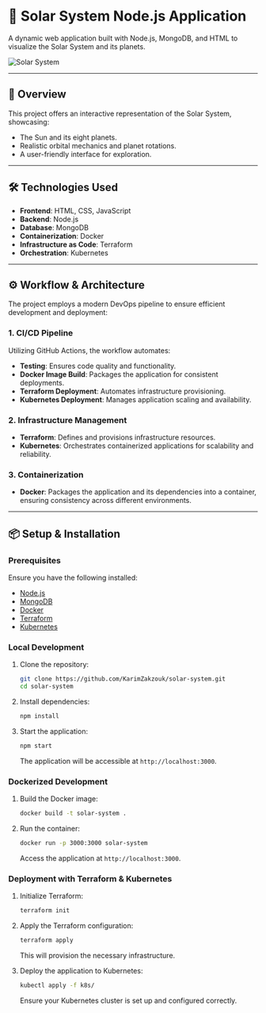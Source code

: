 
# 🌌 Solar System Node.js Application

A dynamic web application built with Node.js, MongoDB, and HTML to visualize the Solar System and its planets.

![Solar System](https://github.com/KarimZakzouk/solar-system/raw/main/images/solar-system-preview.png)

---

## 🚀 Overview

This project offers an interactive representation of the Solar System, showcasing:

* The Sun and its eight planets.
* Realistic orbital mechanics and planet rotations.
* A user-friendly interface for exploration.

---

## 🛠️ Technologies Used

* **Frontend**: HTML, CSS, JavaScript
* **Backend**: Node.js
* **Database**: MongoDB
* **Containerization**: Docker
* **Infrastructure as Code**: Terraform
* **Orchestration**: Kubernetes

---

## ⚙️ Workflow & Architecture

The project employs a modern DevOps pipeline to ensure efficient development and deployment:

### 1. **CI/CD Pipeline**

Utilizing GitHub Actions, the workflow automates:

* **Testing**: Ensures code quality and functionality.
* **Docker Image Build**: Packages the application for consistent deployments.
* **Terraform Deployment**: Automates infrastructure provisioning.
* **Kubernetes Deployment**: Manages application scaling and availability.

### 2. **Infrastructure Management**

* **Terraform**: Defines and provisions infrastructure resources.
* **Kubernetes**: Orchestrates containerized applications for scalability and reliability.

### 3. **Containerization**

* **Docker**: Packages the application and its dependencies into a container, ensuring consistency across different environments.

---

## 📦 Setup & Installation

### Prerequisites

Ensure you have the following installed:

* [Node.js](https://nodejs.org/)
* [MongoDB](https://www.mongodb.com/)
* [Docker](https://www.docker.com/)
* [Terraform](https://www.terraform.io/)
* [Kubernetes](https://kubernetes.io/)

### Local Development

1. Clone the repository:

   ```bash
   git clone https://github.com/KarimZakzouk/solar-system.git
   cd solar-system
   ```

2. Install dependencies:

   ```bash
   npm install
   ```

3. Start the application:

   ```bash
   npm start
   ```

   The application will be accessible at `http://localhost:3000`.

### Dockerized Development

1. Build the Docker image:

   ```bash
   docker build -t solar-system .
   ```

2. Run the container:

   ```bash
   docker run -p 3000:3000 solar-system
   ```

   Access the application at `http://localhost:3000`.

### Deployment with Terraform & Kubernetes

1. Initialize Terraform:

   ```bash
   terraform init
   ```

2. Apply the Terraform configuration:

   ```bash
   terraform apply
   ```

   This will provision the necessary infrastructure.

3. Deploy the application to Kubernetes:

   ```bash
   kubectl apply -f k8s/
   ```

   Ensure your Kubernetes cluster is set up and configured correctly.



